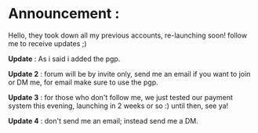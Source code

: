 # Announcement : 

Hello, they took down all my previous accounts, re-launching soon! 
follow me to receive updates ;) 

**Update** : As i said i added the pgp.

**Update 2** : forum will be by invite only, send me an email if you want to join or DM me, for email make sure to use the pgp.

**Update 3** : for those who don't follow me, we just tested our payment system this evening, launching in 2 weeks or so :)
until then, see ya!

**Update 4** : don't send me an email; instead send me a DM.
